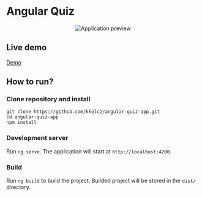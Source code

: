 # Angular Quiz

<p align="center"><img src="https://github.com/kkolcz/angular-quiz-app/assets/76699027/5e79b47e-2424-475e-829b-fb7544ea730d" alt="Application preview"></p>

## Live demo

[Demo](https://angular-quiz-application.netlify.app/)

## How to run?

### Clone repository and install

```
git clone https://github.com/kkolcz/angular-quiz-app.git
cd angular-quiz-app
npm install
```

### Development server

Run `ng serve`.
The application will start at `http://localhost:4200`.

### Build

Run `ng build` to build the project.
Builded project will be stored in the `dist/` directory.
